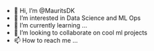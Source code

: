 - 👋 Hi, I’m @MauritsDK
- 👀 I’m interested in Data Science and ML Ops
- 🌱 I’m currently learning ...
- 💞️ I’m looking to collaborate on cool ml projects
- 📫 How to reach me ...

<!---
MauritsDK/MauritsDK is a ✨ special ✨ repository because its `README.md` (this file) appears on your GitHub profile.
You can click the Preview link to take a look at your changes.
--->
